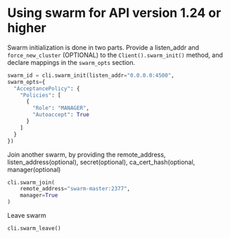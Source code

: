 # Using swarm for API version 1.24 or higher

Swarm initialization is done in two parts.  Provide a listen_addr and `force_new_cluster` (OPTIONAL) to
the `Client().swarm_init()` method, and declare mappings in the
`swarm_opts` section.

```python
swarm_id = cli.swarm_init(listen_addr="0.0.0.0:4500", 
swarm_opts={
  "AcceptancePolicy": {
    "Policies": [
      {
        "Role": "MANAGER",
        "Autoaccept": True
      }
    ]
  }
})
```

Join another swarm, by providing the remote_address, listen_address(optional), 
secret(optional), ca_cert_hash(optional, manager(optional)
```python
cli.swarm_join(
    remote_address="swarm-master:2377",
    manager=True     
)
```


Leave swarm 

```python
cli.swarm_leave()
```

